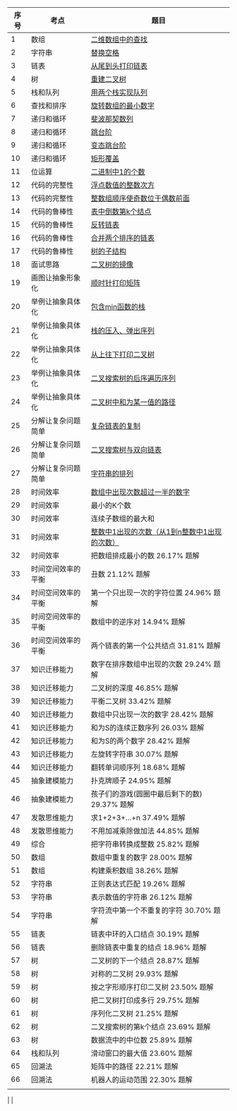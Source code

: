 |序号 | 考点| 题目 |
|----|-----|-----|
|1 | 数组 | [二维数组中的查找](https://github.com/xpgreat/mygit/blob/master/src/com/algorithm/offerday/DyadicArraySearch.java)
|2 | 字符串 | [替换空格](https://github.com/xpgreat/mygit/blob/master/src/com/algorithm/offerday/StringReplaceSpace.java)
|3 | 链表 | [从尾到头打印链表](https://github.com/xpgreat/mygit/blob/master/src/com/algorithm/offerday/PrintListFromTailToHead.java)
|4 | 树 | [重建二叉树](https://github.com/xpgreat/mygit/blob/master/src/com/algorithm/offerday/ReConstructBinaryTree.java)
|5 | 栈和队列 | [用两个栈实现队列](https://github.com/xpgreat/mygit/blob/master/src/com/algorithm/offerday/Use2StackImplementQueue.java)
|6 | 查找和排序 | [旋转数组的最小数字](https://github.com/xpgreat/mygit/blob/master/src/com/algorithm/offerday/MinNumberInRotateArray.java)
|7 | 递归和循环 | [斐波那契数列](https://github.com/xpgreat/mygit/blob/master/src/com/algorithm/offerday/Fibonacci.java)
|8 | 递归和循环 | [跳台阶](https://github.com/xpgreat/mygit/blob/master/src/com/algorithm/offerday/JumpFloor.java)
|9 | 递归和循环 | [变态跳台阶](https://github.com/xpgreat/mygit/blob/master/src/com/algorithm/offerday/JumpFloor.java)
|10| 递归和循环 | [矩形覆盖](https://github.com/xpgreat/mygit/blob/master/src/com/algorithm/offerday/RectCover.java)
|11| 位运算 | [二进制中1的个数](https://github.com/xpgreat/mygit/blob/master/src/com/algorithm/offerday/NumberOf1.java)
|12| 代码的完整性 | [浮点数值的整数次方](https://github.com/xpgreat/mygit/blob/master/src/com/algorithm/offerday/Power.java)
|13| 代码的完整性 | [整数组顺序使奇数位于偶数前面](https://github.com/xpgreat/mygit/blob/master/src/com/algorithm/offerday/ReOrderArray.java)
|14| 代码的鲁棒性 | [表中倒数第k个结点](https://github.com/xpgreat/mygit/blob/master/src/com/algorithm/offerday/FindKthToTail.java)
|15| 代码的鲁棒性 | [反转链表](https://github.com/xpgreat/mygit/blob/master/src/com/algorithm/offerday/ReverseList.java)
|16| 代码的鲁棒性 | [合并两个排序的链表](https://github.com/xpgreat/mygit/blob/master/src/com/algorithm/offerday/Merge2List.java)
|17| 代码的鲁棒性 | [树的子结构](https://github.com/xpgreat/mygit/blob/master/src/com/algorithm/offerday/HasSubtree.java)
|18| 面试思路	| [二叉树的镜像](https://github.com/xpgreat/mygit/blob/master/src/com/algorithm/offerday/Mirror.java)
|19| 画图让抽象形象化  | [顺时针打印矩阵](https://github.com/xpgreat/mygit/blob/master/src/com/algorithm/offerday/PrintMatrix.java)
|20| 举例让抽象具体化  | [包含min函数的栈](https://github.com/xpgreat/mygit/blob/master/src/com/algorithm/offerday/SearchMinNumInStack.java)
|21| 举例让抽象具体化  | [栈的压入、弹出序列](https://github.com/xpgreat/mygit/blob/master/src/com/algorithm/offerday/IsPopOrder.java)
|22| 举例让抽象具体化  | [从上往下打印二叉树](https://github.com/xpgreat/mygit/blob/master/src/com/algorithm/offerday/PrintFromTopToBottom.java)
|23| 举例让抽象具体化  | [二叉搜索树的后序遍历序列](https://github.com/xpgreat/mygit/blob/master/src/com/algorithm/offerday/VerifySquenceOfBST.java)
|24| 举例让抽象具体化  | [二叉树中和为某一值的路径](https://github.com/xpgreat/mygit/blob/master/src/com/algorithm/offerday/FindPath.java)
|25| 分解让复杂问题简单 | [复杂链表的复制](https://github.com/xpgreat/mygit/blob/master/src/com/algorithm/offerday/RandomListNode.java)
|26| 分解让复杂问题简单 | [二叉搜索树与双向链表](https://github.com/xpgreat/mygit/blob/master/src/com/algorithm/offerday/Convert.java)
|27| 分解让复杂问题简单 | [字符串的排列](https://github.com/xpgreat/mygit/blob/master/src/com/algorithm/offerday/Permutation.java)
|28| 时间效率	 | [数组中出现次数超过一半的数字](https://github.com/xpgreat/mygit/blob/master/src/com/algorithm/offerday/MoreThanHalfNum_Solution.java)
|29| 时间效率	 |                       最小的K个数
|30| 时间效率	 |                       连续子数组的最大和
|31| 时间效率	 | [整数中1出现的次数（从1到n整数中1出现的次数）](https://github.com/xpgreat/mygit/blob/master/src/com/algorithm/offerday/)
|32| 时间效率	 |                           把数组排成最小的数	26.17%	题解
|33| 时间空间效率的平衡 |丑数	21.12%	题解
|34| 时间空间效率的平衡 |第一个只出现一次的字符位置	24.96%	题解
|35| 时间空间效率的平衡 |数组中的逆序对	14.94%	题解
|36| 时间空间效率的平衡 |两个链表的第一个公共结点	31.81%	题解
|37| 知识迁移能力 | 	数字在排序数组中出现的次数	29.24%	题解
|38| 知识迁移能力 | 	二叉树的深度	46.85%	题解
|39| 知识迁移能力 | 	平衡二叉树	33.42%	题解
|40| 知识迁移能力 | 	数组中只出现一次的数字	28.42%	题解
|41| 知识迁移能力 | 	和为S的连续正数序列	26.03%	题解
|42| 知识迁移能力 | 	和为S的两个数字	28.42%	题解
|43| 知识迁移能力 | 	左旋转字符串	30.07%	题解
|44| 知识迁移能力 | 	翻转单词顺序列	18.68%	题解
|45| 抽象建模能力 | 	扑克牌顺子	24.95%	题解
|46| 抽象建模能力 | 	孩子们的游戏(圆圈中最后剩下的数)	29.37%	题解
|47| 发散思维能力 | 	求1+2+3+…+n	37.49%	题解
|48| 发散思维能力 | 	不用加减乘除做加法	44.85%	题解
|49| 综合 |	        把字符串转换成整数	25.82%	题解
|50| 数组 |	        数组中重复的数字	28.00%	题解
|51| 数组 |	        构建乘积数组	38.26%	题解
|52| 字符串 |       	正则表达式匹配	19.26%	题解
|53| 字符串 |       	表示数值的字符串	26.12%	题解
|54| 字符串 |       	字符流中第一个不重复的字符	30.70%	题解
|55| 链表 |	        链表中环的入口结点	30.19%	题解
|56| 链表 |	        删除链表中重复的结点	18.96%	题解
|57| 树 |二叉树的下一个结点	28.87%	题解
|58| 树 |对称的二叉树	29.93%	题解
|59| 树 |按之字形顺序打印二叉树	23.50%	题解
|60| 树 |把二叉树打印成多行	29.75%	题解
|61| 树 |序列化二叉树	21.25%	题解
|62| 树 |二叉搜索树的第k个结点	23.69%	题解
|63| 树 |数据流中的中位数	25.89%	题解
|64| 栈和队列	|滑动窗口的最大值	23.60%	题解
|65| 回溯法 |矩阵中的路径	22.21%	题解
|66| 回溯法 |机器人的运动范围	22.30%	题解
|  |
|
|